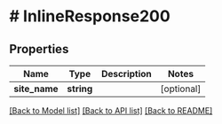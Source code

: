 # # InlineResponse200

## Properties

Name | Type | Description | Notes
------------ | ------------- | ------------- | -------------
**site_name** | **string** |  | [optional]

[[Back to Model list]](../../README.md#models) [[Back to API list]](../../README.md#endpoints) [[Back to README]](../../README.md)
